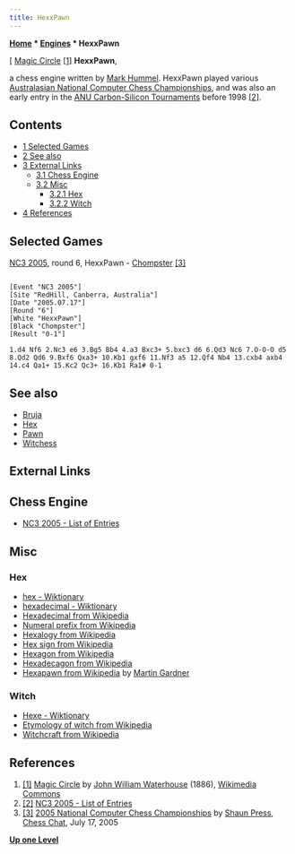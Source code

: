 ```yaml
---
title: HexxPawn
---
```

**[Home](Home "Home") * [Engines](Engines "Engines") * HexxPawn**

\[ [Magic Circle](https://en.wikipedia.org/wiki/Magic_circle) <a id="cite-note-1" href="#cite-ref-1">[1]</a>
**HexxPawn**,

a chess engine written by [Mark Hummel](Mark_Hummel "Mark Hummel"). HexxPawn played various [Australasian National Computer Chess Championships](Australasian_National_Computer_Chess_Championship "Australasian National Computer Chess Championship"),
and was also an early entry in the [ANU Carbon-Silicon Tournaments](ANU_Carbon-Silicon_Tournaments "ANU Carbon-Silicon Tournaments") before 1998 <a id="cite-note-2" href="#cite-ref-2">[2]</a>.

## Contents

- [1 Selected Games](#selected-games)
- [2 See also](#see-also)
- [3 External Links](#external-links)
  - [3.1 Chess Engine](#chess-engine)
  - [3.2 Misc](#misc)
    - [3.2.1 Hex](#hex)
    - [3.2.2 Witch](#witch)
- [4 References](#references)

## Selected Games

[NC3 2005](NC3_2005 "NC3 2005"), round 6, HexxPawn - [Chompster](Chompster "Chompster") <a id="cite-note-3" href="#cite-ref-3">[3]</a>

```

[Event "NC3 2005"]
[Site "RedHill, Canberra, Australia"]
[Date "2005.07.17"]
[Round "6"]
[White "HexxPawn"]
[Black "Chompster"]
[Result "0-1"]

1.d4 Nf6 2.Nc3 e6 3.Bg5 Bb4 4.a3 Bxc3+ 5.bxc3 d6 6.Qd3 Nc6 7.O-O-O d5 
8.Qd2 Qd6 9.Bxf6 Qxa3+ 10.Kb1 gxf6 11.Nf3 a5 12.Qf4 Nb4 13.cxb4 axb4 
14.c4 Qa1+ 15.Kc2 Qc3+ 16.Kb1 Ra1# 0-1

```

## See also

- [Bruja](Bruja "Bruja")
- [Hex](Hex "Hex")
- [Pawn](Pawn "Pawn")
- [Witchess](Witchess "Witchess")

## External Links

## Chess Engine

- [NC3 2005 - List of Entries](http://users.cecs.anu.edu.au/%7Eshaun/chess/NC32005_-_List_of_Entries.html)

## Misc

### Hex

- [hex - Wiktionary](http://en.wiktionary.org/wiki/hex)
- [hexadecimal - Wiktionary](http://en.wiktionary.org/wiki/hexadecimal)
- [Hexadecimal from Wikipedia](https://en.wikipedia.org/wiki/Hexadecimal)
- [Numeral prefix from Wikipedia](https://en.wikipedia.org/wiki/Numeral_prefix)
- [Hexalogy from Wikipedia](https://en.wikipedia.org/wiki/Hexalogy)
- [Hex sign from Wikipedia](https://en.wikipedia.org/wiki/Hex_sign)
- [Hexagon from Wikipedia](https://en.wikipedia.org/wiki/Hexagon)
- [Hexadecagon from Wikipedia](https://en.wikipedia.org/wiki/Hexadecagon)
- [Hexapawn from Wikipedia](https://en.wikipedia.org/wiki/Hexapawn) by [Martin Gardner](Martin_Gardner "Martin Gardner")

### Witch

- [Hexe - Wiktionary](http://en.wiktionary.org/wiki/Hexe)
- [Etymology of witch from Wikipedia](https://en.wikipedia.org/wiki/Etymology_of_witch)
- [Witchcraft from Wikipedia](https://en.wikipedia.org/wiki/Witchcraft)

## References

1. <a id="cite-ref-1" href="#cite-note-1">[1]</a> [Magic Circle](https://en.wikipedia.org/wiki/Magic_circle) by [John William Waterhouse](Category:John_William_Waterhouse "Category:John William Waterhouse") (1886), [Wikimedia Commons](https://en.wikipedia.org/wiki/Wikimedia_Commons)
1. <a id="cite-ref-2" href="#cite-note-2">[2]</a> [NC3 2005 - List of Entries](http://users.cecs.anu.edu.au/%7Eshaun/chess/NC32005_-_List_of_Entries.html)
1. <a id="cite-ref-3" href="#cite-note-3">[3]</a> [2005 National Computer Chess Championships](http://www.chesschat.org/archive/index.php/t-2637.html) by [Shaun Press](Shaun_Press "Shaun Press"), [Chess Chat](http://www.chesschat.org/archive/index.php/), July 17, 2005

**[Up one Level](Engines "Engines")**


